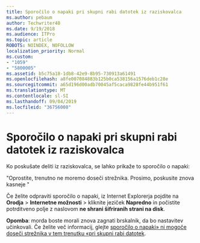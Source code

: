 ```yaml
---
title: Sporočilo o napaki pri skupni rabi datotek iz raziskovalca
ms.author: pebaum
author: Techwriter40
ms.date: 9/19/2018
ms.audience: ITPro
ms.topic: article
ROBOTS: NOINDEX, NOFOLLOW
localization_priority: Normal
ms.custom:
- "1059"
- "5800005"
ms.assetid: b5c75a18-1db8-42e9-8b95-730913a61491
ms.openlocfilehash: a8fe007084883b125b0ca538156a1576deb1c28e
ms.sourcegitcommit: a65d196d00adb70045af5caca9828fe44b951f61
ms.translationtype: MT
ms.contentlocale: sl-SI
ms.lasthandoff: 09/04/2019
ms.locfileid: "36756008"
---
```

# <a name="error-message-when-sharing-files-from-windows-explorer"></a>Sporočilo o napaki pri skupni rabi datotek iz raziskovalca

Ko poskušate deliti iz raziskovalca, se lahko prikaže to sporočilo o napaki:
  
"Oprostite, trenutno ne moremo doseči strežnika. Prosimo, poskusite znova kasneje "
  
Če želite odpraviti sporočilo o napaki, iz Internet Explorerja pojdite na **Orodja** \> **Internetne možnosti** \> kliknite jeziček **Napredno** in počistite potrditveno polje z naslovom **ne shrani šifriranih strani na disk**.
  
 **Opomba**: morda boste morali znova zagnati brskalnik, da bo nastavitev učinkovali. Če želite več informacij, glejte [sporočilo o napaki» ni mogoče doseči strežnika v tem trenutku «pri skupni rabi datotek](https://go.microsoft.com/fwlink/?linkid=2022914).
  